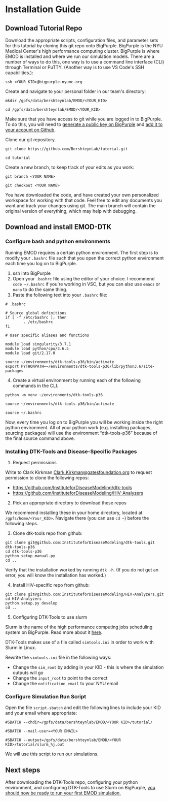 # Installation Guide

## Download Tutorial Repo

Download the appropriate scripts, configuration files, and parameter sets for this tutorial by cloning this git repo onto BigPurple. BigPurple is the NYU Medical Center's high performance computing cluster. BigPurple is where EMOD is installed and where we run our simulation models. There are a number of ways to do this, one way is to use a command line interface (CLI) through Terminal or PuTTY. (Another way is to use VS Code's SSH capabilities.):

```
ssh <YOUR_KID>@bigpurple.nyumc.org
```

Create and navigate to your personal folder in our team's directory:

```
mkdir /gpfs/data/bershteynlab/EMOD/<YOUR_KID>

cd /gpfs/data/bershteynlab/EMOD/<YOUR_KID>
```

Make sure that you have access to git while you are logged in to BigPurple. To do this, you will need to [generate a public key on BigPurple](https://docs.github.com/en/authentication/connecting-to-github-with-ssh/generating-a-new-ssh-key-and-adding-it-to-the-ssh-agent) and [add it to your account on Github](https://docs.github.com/en/authentication/connecting-to-github-with-ssh/adding-a-new-ssh-key-to-your-github-account).

Clone our git repository.

```
git clone https://github.com/BershteynLab/tutorial.git

cd tutorial
```

Create a new branch, to keep track of your edits as you work:

```
git branch <YOUR NAME>

git checkout <YOUR NAME>
```

You have downloaded the code, and have created your own personalized workspace for working with that code. Feel free to edit any documents you want and track your changes using git. The main branch will contain the original version of everything, which may help with debugging.

## Download and install EMOD-DTK

### Configure bash and python environments

Running EMOD requires a certain python environment. The first step is to modify your `.bashrc` file such that you open the correct python environment each time you log on to BigPurple.

1. ssh into BigPurple
2. Open your `.bashrc` file using the editor of your choice. I recommend `code ~/.bashrc` if you're working in VSC, but you can also use `emacs` or `nano` to do the same thing.
3. Paste the following text into your `.bashrc` file: 

```
# .bashrc

# Source global definitions
if [ -f /etc/bashrc ]; then
        . /etc/bashrc
fi

# User specific aliases and functions

module load singularity/3.7.1
module load python/cpu/3.6.5
module load git/2.17.0

source ~/environments/dtk-tools-p36/bin/activate
export PYTHONPATH=~/environments/dtk-tools-p36/lib/python3.6/site-packages
```

4. Create a virtual environment by running each of the following commands in the CLI.

```
python -m venv ~/environments/dtk-tools-p36

source ~/environments/dtk-tools-p36/bin/activate

source ~/.bashrc
```

Now, every time you log on to BigPurple you will be working inside the right python environment. All of your python work (e.g. installing packages, sourcing packages) will use the environment “dtk-tools-p36” because of the final source command above.

### Installing DTK-Tools and Disease-Specific Packages

1. Request permissions

Write to Clark Kirkman <Clark.Kirkman@gatesfoundation.org> to request permission to clone the following repos:
* <https://github.com/InstituteforDiseaseModeling/dtk-tools>
* <https://github.com/InstituteforDiseaseModeling/HIV-Analyzers>

2. Pick an appropriate directory to download these repos

We recommend installing these in your home directory, located at `/gpfs/home/<Your_KID>`. Navigate there (you can use `cd ~`) before the following steps.

3. Clone dtk-tools repo from github:

```
git clone git@github.com:InstituteforDiseaseModeling/dtk-tools.git dtk-tools-p36
cd dtk-tools-p36
python setup_manual.py
cd ..
```

Verify that the installation worked by running `dtk -h`. (If you do not get an error, you will know the installation has worked.)

4. Install HIV-specific repo from github:

```
git clone git@github.com:InstituteforDiseaseModeling/HIV-Analyzers.git
cd HIV-Analyzers
python setup.py develop
cd ..
```

5. Configuring DTK-Tools to use slurm

Slurm is the name of the high performance computing jobs scheduling system on BigPurple. Read more about it [here](https://hpcmed.org/guide/slurm).

DTK-Tools makes use of a file called `simtools.ini` in order to work with Slurm in Linux.

Rewrite the `simtools.ini` file in the following ways:
* Change the `sim_root` by adding in your KID - this is where the simulation outputs will go
* Change the `input_root` to point to the correct 
* Change the `notification_email` to your NYU email

### Configure Simulation Run Script

Open the file `script.sbatch` and edit the following lines to include your KID and your email where appropriate:

```
#SBATCH --chdir=/gpfs/data/bershteynlab/EMOD/<YOUR KID>/tutorial/

#SBATCH --mail-user=<YOUR EMAIL>

#SBATCH --output=/gpfs/data/bershteynlab/EMOD/<YOUR KID>/tutorial/slurm_%j.out
```

We will use this script to run our simulations.

## Next steps

After downloading the DTK-Tools repo, configuring your python environment, and configuring DTK-Tools to use Slurm on BigPurple, [you should now be ready to run your first EMOD simulation.](tutorial_usage_guide.md)
